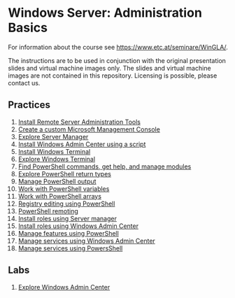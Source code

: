 # Windows Server: Administration Basics

For information about the course see <https://www.etc.at/seminare/WinGLA/>.

The instructions are to be used in conjunction with the original presentation slides and virtual machine images only. The slides and virtual machine images are not contained in this repository. Licensing is possible, please contact us.

## Practices

1. [Install Remote Server Administration Tools](Practices/Install-Remote-Server-Administration-Tools.md)
1. [Create a custom Microsoft Management Console](Practices/Create-a-custom-Microsoft-Management-Console.md)
1. [Explore Server Manager](Practices/Explore-Server-Manager.md)
1. [Install Windows Admin Center using a script](Practices/Install-Windows-Admin-Center-using-a-script.md)
1. [Install Windows Terminal](Practices/Install-Windows-Terminal.md)
1. [Explore Windows Terminal](Practices/Explore-Windows-Terminal.md)
1. [Find PowerShell commands, get help, and manage modules](Practices/Find-PowerShell-commands-and-manage-modules.md)
1. [Explore PowerShell return types](Practices/Explore-PowerShell-return-types.md)
1. [Manage PowerShell output](Practices/Manage-PowerShell-output.md)
1. [Work with PowerShell variables](Practices/Work-with-PowerShell-variables.md)
1. [Work with PowerShell arrays](Practices/Work-with-PowerShell-arrays.md)
1. [Registry editing using PowerShell](Practices/Registry-editing-using-PowerShell.md)
1. [PowerShell remoting](Practices/PowerShell-remoting.md)
1. [Install roles using Server manager](Practices/Install-roles-using-Server-Manager.md)
1. [Install roles using Windows Admin Center](Practices/Install-roles-using-Windows-Admin-Center.md)
1. [Manage features using PowerShell](Practices/Manage-features-using-PowerShell.md)
1. [Manage services using Windows Admin Center](Practices/Manage-services-using-Windows-Admin-Center.md)
1. [Manage services using PowersShell](Practices/Manage-services-using-PowerShell.md)

## Labs

1. [Explore Windows Admin Center](Labs/Explore-Windows-Admin-Center.md)
